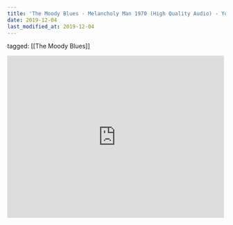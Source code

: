 ```yaml
---
title: 'The Moody Blues - Melancholy Man 1970 (High Quality Audio) - YouTube'
date: 2019-12-04
last_modified_at: 2019-12-04
---
```

tagged: [[The Moody Blues]]
<iframe allow="accelerometer; autoplay; clipboard-write; encrypted-media; gyroscope; picture-in-picture" allowfullscreen="" frameborder="0" height="375" id="youtube_iframe" src="https://www.youtube.com/embed/tYIYIVG64C4?feature=oembed&amp;enablejsapi=1&amp;origin=https://safe.txmblr.com&amp;wmode=opaque" width="500"></iframe>